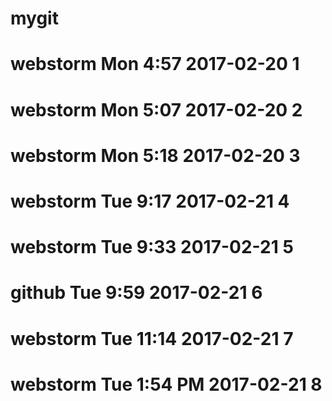 # mygit
# webstorm Mon 4:57 2017-02-20 1
# webstorm Mon 5:07 2017-02-20 2
# webstorm Mon 5:18 2017-02-20 3
# webstorm Tue 9:17 2017-02-21 4
# webstorm Tue 9:33 2017-02-21 5
# github Tue 9:59 2017-02-21 6
# webstorm Tue 11:14 2017-02-21 7
# webstorm Tue 1:54 PM 2017-02-21 8
